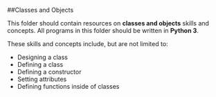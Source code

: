 ##Classes and Objects

This folder should contain resources on **classes and objects** skills and concepts. All programs in this folder should be written in **Python 3**.

These skills and concepts include, but are not limited to:
- Designing a class
- Defining a class
- Defining a constructor
- Setting attributes
- Defining functions inside of classes